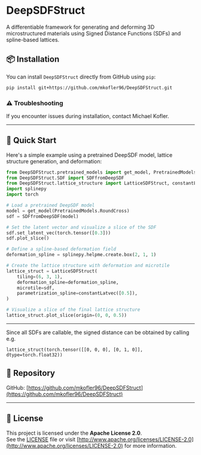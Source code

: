 # DeepSDFStruct

A differentiable framework for generating and deforming 3D microstructured materials using Signed Distance Functions (SDFs) and spline-based lattices.

## 📦 Installation

You can install `DeepSDFStruct` directly from GitHub using `pip`:

```bash
pip install git+https://github.com/mkofler96/DeepSDFStruct.git
```

### ⚠️ Troubleshooting

If you encounter issues during installation, contact Michael Kofler.

---

## 🚀 Quick Start

Here's a simple example using a pretrained DeepSDF model, lattice structure generation, and deformation:

```python
from DeepSDFStruct.pretrained_models import get_model, PretrainedModels
from DeepSDFStruct.SDF import SDFfromDeepSDF
from DeepSDFStruct.lattice_structure import LatticeSDFStruct, constantLatvec
import splinepy
import torch

# Load a pretrained DeepSDF model
model = get_model(PretrainedModels.RoundCross)
sdf = SDFfromDeepSDF(model)

# Set the latent vector and visualize a slice of the SDF
sdf.set_latent_vec(torch.tensor([0.3]))
sdf.plot_slice()

# Define a spline-based deformation field
deformation_spline = splinepy.helpme.create.box(2, 1, 1)

# Create the lattice structure with deformation and microtile
lattice_struct = LatticeSDFStruct(
    tiling=(6, 3, 1),
    deformation_spline=deformation_spline,
    microtile=sdf,
    parametrization_spline=constantLatvec([0.5]),
)

# Visualize a slice of the final lattice structure
lattice_struct.plot_slice(origin=(0, 0, 0.5))
```

---

Since all SDFs are callable, the signed distance can be obtained by calling e.g.
```
lattice_struct(torch.tensor([[0, 0, 0], [0, 1, 0]], dtype=torch.float32))
```

## 🔗 Repository

GitHub: [https://github.com/mkofler96/DeepSDFStruct](https://github.com/mkofler96/DeepSDFStruct)

---

## 📄 License
This project is licensed under the **Apache License 2.0**.  
See the [LICENSE](./LICENSE) file or visit [http://www.apache.org/licenses/LICENSE-2.0](http://www.apache.org/licenses/LICENSE-2.0) for more information.

